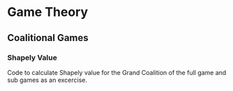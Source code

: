 # Game Theory

## Coalitional Games

### Shapely Value

Code to calculate Shapely value for the Grand Coalition of the full game and sub games as an excercise.